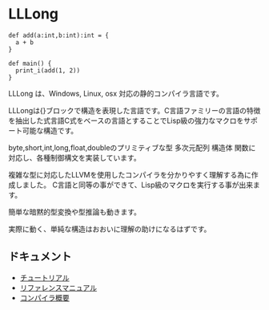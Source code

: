 # LLLong

```
def add(a:int,b:int):int = {
  a + b 
}

def main() {
  print_i(add(1, 2))
}
```

LLLong は、Windows, Linux, osx 対応の静的コンパイラ言語です。


LLLongは{}ブロックで構造を表現した言語です。C言語ファミリーの言語の特徴を抽出した式言語C式をベースの言語とすることでLisp級の強力なマクロをサポート可能な構造です。

byte,short,int,long,float,doubleのプリミティブな型 多次元配列 構造体 関数に対応し、各種制御構文を実装しています。

複雑な型に対応したLLVMを使用したコンパイラを分かりやすく理解する為に作成しました。
C言語と同等の事ができて、Lisp級のマクロを実行する事が出来ます。

簡単な暗黙的型変換や型推論も動きます。

実際に動く、単純な構造はおおいに理解の助けになるはずです。

## ドキュメント

- [チュートリアル](wiki/チュートリアル)
- [リファレンスマニュアル](wiki/リファレンスマニュアル)
- [コンパイラ概要](wiki/コンパイラ概要)
